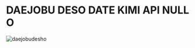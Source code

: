 # DAEJOBU DESO DATE KIMI API NULL O 
<img src="https://tenor.com/id/view/yowai-mo-gojo-gif-24167269" alt="daejobudesho" />
